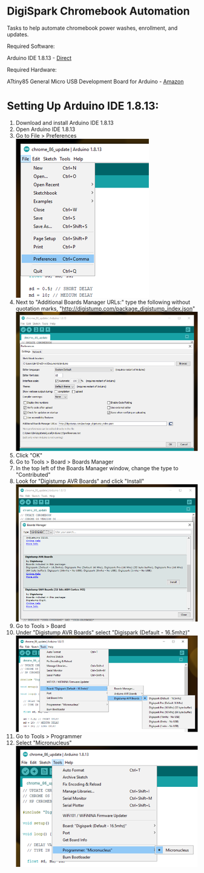 # DigiSpark Chromebook Automation
Tasks to help automate chromebook power washes, enrollment, and updates.

Required Software:

Arduino IDE 1.8.13 - [Direct](https://www.arduino.cc/en/software)


Required Hardware:

ATtiny85 General Micro USB Development Board for Arduino - [Amazon](https://www.amazon.com/AiTrip-Digispark-Kickstarter-Attiny85-Development/dp/B0836WXQQR/ref=sr_1_5?dchild=1&keywords=digispark+usb&qid=1619496257&sr=8-5)


# Setting Up Arduino IDE 1.8.13:

1. Download and install Arduino IDE 1.8.13
2. Open Arduino IDE 1.8.13
3. Go to File > Preferences <br />![Alt](images/3.png "Title")
4. Next to "Additional Boards Manager URLs:" type the following without quotation marks, "http://digistump.com/package_digistump_index.json" <br />![Alt](images/4.png "Title")
5. Click "OK"
6. Go to Tools > Board > Boards Manager
7. In the top left of the Boards Manager window, change the type to "Contributed"
8. Look for "Digistump AVR Boards" and click "Install" <br />![Alt](images/8.png "Title")
9. Go to Tools > Board
10. Under "Digistump AVR Boards" select "Digispark (Default - 16.5mhz)" <br />![Alt](images/10.png "Title")
11. Go to Tools > Programmer
12. Select "Micronucleus" <br />![Alt](images/12.png "Title")
